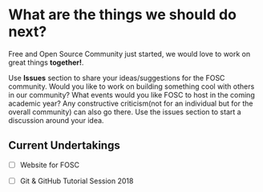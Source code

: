 # What are the things we should do next?
Free and Open Source Community just started, we would love to work on great things __together!__. 
  
Use __Issues__ section to share your ideas/suggestions for the FOSC community. Would you like to work on building something cool with others in our community? What events would you like FOSC to host in the coming academic year? Any constructive criticism(not for an individual but for the overall community) can also go there. Use the issues section to start a discussion around your idea.

## Current Undertakings
- [ ] Website for FOSC
- [ ] Git & GitHub Tutorial Session 2018


